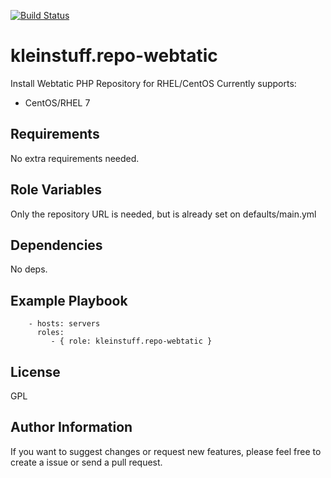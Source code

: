 [![Build Status](https://travis-ci.org/kleinstuff/ansible-repo-webtatic.png)](https://travis-ci.org/kleinstuff/ansible-repo-webtatic)

kleinstuff.repo-webtatic
=========

Install Webtatic PHP Repository for RHEL/CentOS
Currently supports:
* CentOS/RHEL 7

Requirements
------------

No extra requirements needed.

Role Variables
--------------

Only the repository URL is needed, but is already set on defaults/main.yml


Dependencies
------------

No deps.

Example Playbook
----------------

```
    - hosts: servers
      roles:
         - { role: kleinstuff.repo-webtatic }
```
License
-------

GPL

Author Information
------------------

If you want to suggest changes or request new features, please feel free to create a issue or send a pull request.
